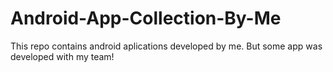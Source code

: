 # Android-App-Collection-By-Me
This repo contains android aplications developed by me. But some app was developed with my team!

